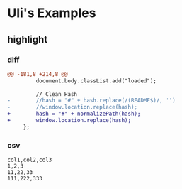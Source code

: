# Uli's Examples

## highlight

### diff

```diff
@@ -181,8 +214,8 @@
         document.body.classList.add("loaded");
 
         // Clean Hash
-        //hash = "#" + hash.replace(/(README$)/, '')
-        //window.location.replace(hash);
+        hash = "#" + normalizePath(hash);
+        window.location.replace(hash);
     };
```

### csv

```csv
col1,col2,col3
1,2,3
11,22,33
111,222,333
```
